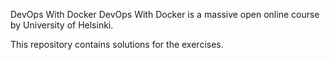 DevOps With Docker
DevOps With Docker is a massive open online course by University of Helsinki.

This repository contains solutions for the exercises.